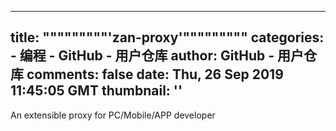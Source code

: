 
---
title: """""""""'zan-proxy'"""""""""
categories: 
    - 编程
    - GitHub - 用户仓库
author: GitHub - 用户仓库
comments: false
date: Thu, 26 Sep 2019 11:45:05 GMT
thumbnail: ''
---

<div>   
An extensible proxy for PC/Mobile/APP developer  
</div>
            